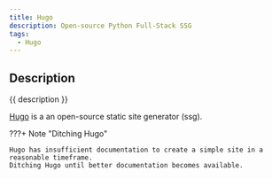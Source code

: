 ```yaml
---
title: Hugo
description: Open-source Python Full-Stack SSG
tags:
  - Hugo
---
```


## Description

{{ description }}

[Hugo](https://gohugo.io/) is a an open-source static site generator (ssg).

???+ Note "Ditching Hugo"

    Hugo has insufficient documentation to create a simple site in a reasonable timeframe.
    Ditching Hugo until better documentation becomes available.